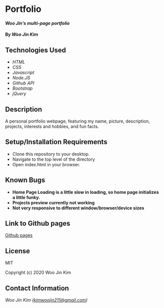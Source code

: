 # Portfolio

#### _Woo Jin's multi-page portfolio_

#### By _**Woo Jin Kim**_

## Technologies Used

* _HTML_
* _CSS_
* _Javascript_
* _Node.JS_
* _Github API_
* _Bootstrap_
* _jQuery_

## Description

A personal portfolio webpage, featuring my name, picture, description, projects, interests and hobbies, and fun facts.

## Setup/Installation Requirements

* Clone this repository to your desktop.
* Navigate to the top level of the directory
* Open index.html in your browser.

## Known Bugs

* **Home Page Loading is a little slow in loading, so home page initializes a little funky.**
* **Projects preview currently not working**
* **Not very responsive to different window/browser/device sizes**
## Link to Github pages

[Github pages](https://kimwoojin211.github.io/portfolio/)
## License

MIT

Copyright (c) 2020 Woo Jin Kim
## Contact Information

_Woo Jin Kim (kimwoojin211@gmail.com)_

